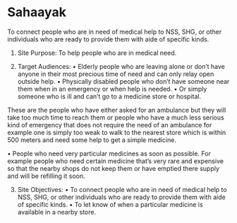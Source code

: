 # Sahaayak
To connect people who are in need of medical help to NSS, SHG, or other individuals who are ready to provide them with aide of specific kinds.





1.	Site Purpose:
To help people who are in medical need.

2.	Target Audiences:
•	Elderly people who are leaving alone or don’t have anyone in their most precious time of need and can only relay open outside help.
•	Physically disabled people who don’t have someone near them when in an emergency or when help is needed.
•	Or simply someone who is ill and can’t go to a medicine store or hospital.

These are the people who have either asked for an ambulance but they will take too much time to reach them or people who have a much less serious kind of emergency that does not require the need of an ambulance for example one is simply too weak to walk to the nearest store which is within 500 meters and need some help to get a simple medicine. 

•	People who need very particular medicines as soon as possible. For example people who need certain medicine that’s very rare and expensive so that the nearby shops do not keep them or have emptied there supply and will be refilling it soon.

3.	Site Objectives:
•	To connect people who are in need of medical help to NSS, SHG, or other individuals who are ready to provide them with aide of specific kinds.
•	To let know of when a particular medicine is available in a nearby store.

